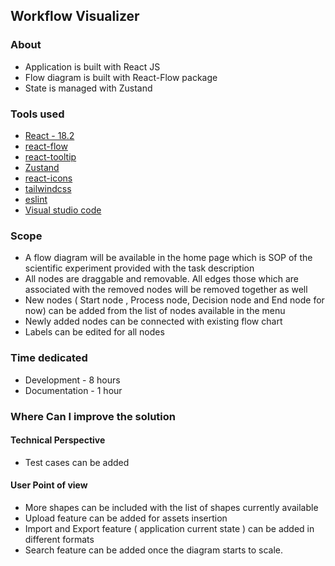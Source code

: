 ## Workflow Visualizer

### About
* Application is built with React JS
* Flow diagram is built with React-Flow package
* State is managed with Zustand


### Tools used
* [React - 18.2](https://reactjs.org/)
* [react-flow](https://reactflow.dev/)
* [react-tooltip](https://github.com/wwayne/react-tooltip)
* [Zustand](https://github.com/pmndrs/zustand)
* [react-icons](https://react-icons.github.io/react-icons/)
* [tailwindcss](https://tailwindcss.com/)
* [eslint]()
* [Visual studio code]()


### Scope
* A flow diagram will be available in the home page which is  SOP of the  scientific experiment provided with the task description
* All nodes are draggable and removable. All edges those which are associated with the removed nodes will be removed together as well
* New nodes ( Start node , Process node, Decision node and End node for now) can be added from the list of nodes available in the menu
* Newly added nodes can be connected with existing flow chart
* Labels can be edited for all nodes
  

### Time dedicated
* Development - 8 hours
* Documentation - 1 hour

### Where Can I improve the solution
#### Technical Perspective
* Test cases can be added

#### User Point of view
* More shapes can be included with the list of shapes currently available
* Upload feature can be added for assets insertion
* Import and Export feature ( application current state ) can be added in different formats
* Search feature can be added once the diagram starts to scale.